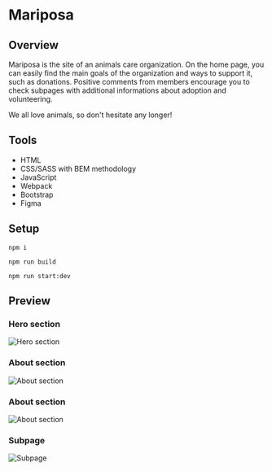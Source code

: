 # Mariposa

## Overview

Mariposa is the site of an animals care organization. On the home page, you can easily find the main goals of the organization and ways to support it, such as donations. Positive comments from members encourage you to check subpages with additional informations about adoption and volunteering.

We all love animals, so don't hesitate any longer!

## Tools

- HTML
- CSS/SASS with BEM methodology
- JavaScript
- Webpack
- Bootstrap
- Figma

## Setup

```
npm i
```
```
npm run build
```
```
npm run start:dev
```

## Preview

### Hero section
![Hero section](https://user-images.githubusercontent.com/59490664/101081552-219f6380-35a2-11eb-982e-23a80af3869b.jpeg)

### About section

![About section](https://user-images.githubusercontent.com/59490664/101081615-311eac80-35a2-11eb-8dee-029b30069321.jpeg)

### About section

![About section](https://user-images.githubusercontent.com/59490664/101081922-9ecad880-35a2-11eb-84ec-cf5868c8e191.jpeg)

### Subpage

![Subpage](https://user-images.githubusercontent.com/59490664/101081972-b1451200-35a2-11eb-874c-b8114ebc1bad.jpeg)


